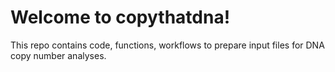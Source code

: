 # Welcome to copythatdna!

This repo contains code, functions, workflows to prepare input files for DNA copy number analyses.

##
